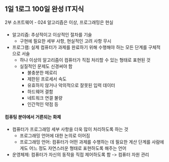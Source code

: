 ## 1일 1로그 100일 완성 IT지식

2부 소프트웨어 - 024 알고리즘은 이상, 프로그래밍은 현실

#### 

- 알고리즘: 추상적이고 이상적인 절차를 기술
  - 구현에 필요한 세부 사항, 현실적인 고려 사항 무시
- 프로그램: 실제 컴퓨터가 과제를 완료하기 위해 수행해야 하는 모든 단계를 구체적으로 서술
  - 하나 이상의 알고리즘이 컴퓨터가 직접 처리할 수 있는 형태로 표현된 것
  - 실질적인 문제도 신경써야 함
    - 불충분한 메로리
    - 제한된 프로세서 속도
    - 유효하지 않거나 악의적으로 잘못된 입력 데이터
    - 하드웨어 결함
    - 네트워크 연결 불량
    - 인간적인 약점 등
   
#### 컴퓨팅 분야에서 거른되는 화제

- 컴퓨터가 프로그래밍 세부 사항을 더욱 많이 처리하도록 하는 것
  - 프로그래밍 언어에 대한 논의로 이어짐
  - 프로그래밍 언어: 컴퓨터가 어떤 과제를 수행하는 데 필요한 게산 단계를 사람에게도 어느 정도 자연스러운 형태로 표현하도록 해주는 언어
- 운영체제: 컴퓨터가 자신의 동작을 직접 제어하도록 함 -> 컴퓨터 자원 관리
